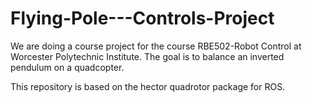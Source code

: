 # Flying-Pole---Controls-Project
We are doing a course project for the course RBE502-Robot Control at Worcester Polytechnic Institute. The goal is to balance an inverted pendulum on a quadcopter.

This repository is based on the hector quadrotor package for ROS.
